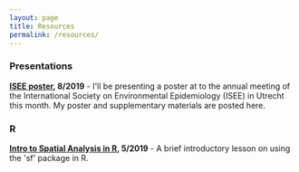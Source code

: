 ```yaml
---
layout: page
title: Resources
permalink: /resources/
---
```


### Presentations

**[ISEE poster](resources/2019.08_isee2019.html), 8/2019** - I'll be presenting a poster at to the annual meeting of the International Society on Environmental Epidemiology (ISEE) in Utrecht this month. My poster and supplementary materials are posted here.

### R

**[Intro to Spatial Analysis in R](https://github.com/djxgonzalez/spatial-analysis-r), 5/2019** - A brief introductory lesson on using the 'sf' package in R.
